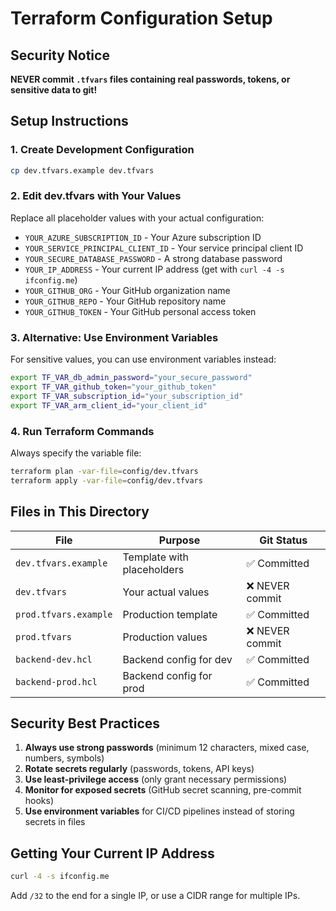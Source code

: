 # Terraform Configuration Setup

## Security Notice
**NEVER commit `.tfvars` files containing real passwords, tokens, or sensitive data to git!**

## Setup Instructions

### 1. Create Development Configuration
```bash
cp dev.tfvars.example dev.tfvars
```

### 2. Edit dev.tfvars with Your Values
Replace all placeholder values with your actual configuration:
- `YOUR_AZURE_SUBSCRIPTION_ID` - Your Azure subscription ID
- `YOUR_SERVICE_PRINCIPAL_CLIENT_ID` - Your service principal client ID  
- `YOUR_SECURE_DATABASE_PASSWORD` - A strong database password
- `YOUR_IP_ADDRESS` - Your current IP address (get with `curl -4 -s ifconfig.me`)
- `YOUR_GITHUB_ORG` - Your GitHub organization name
- `YOUR_GITHUB_REPO` - Your GitHub repository name
- `YOUR_GITHUB_TOKEN` - Your GitHub personal access token

### 3. Alternative: Use Environment Variables
For sensitive values, you can use environment variables instead:
```bash
export TF_VAR_db_admin_password="your_secure_password"
export TF_VAR_github_token="your_github_token"
export TF_VAR_subscription_id="your_subscription_id"
export TF_VAR_arm_client_id="your_client_id"
```

### 4. Run Terraform Commands
Always specify the variable file:
```bash
terraform plan -var-file=config/dev.tfvars
terraform apply -var-file=config/dev.tfvars
```

## Files in This Directory

| File | Purpose | Git Status |
|------|---------|------------|
| `dev.tfvars.example` | Template with placeholders | ✅ Committed |
| `dev.tfvars` | Your actual values | ❌ NEVER commit |
| `prod.tfvars.example` | Production template | ✅ Committed |
| `prod.tfvars` | Production values | ❌ NEVER commit |
| `backend-dev.hcl` | Backend config for dev | ✅ Committed |
| `backend-prod.hcl` | Backend config for prod | ✅ Committed |

## Security Best Practices

1. **Always use strong passwords** (minimum 12 characters, mixed case, numbers, symbols)
2. **Rotate secrets regularly** (passwords, tokens, API keys)
3. **Use least-privilege access** (only grant necessary permissions)
4. **Monitor for exposed secrets** (GitHub secret scanning, pre-commit hooks)
5. **Use environment variables** for CI/CD pipelines instead of storing secrets in files

## Getting Your Current IP Address
```bash
curl -4 -s ifconfig.me
```

Add `/32` to the end for a single IP, or use a CIDR range for multiple IPs. 
